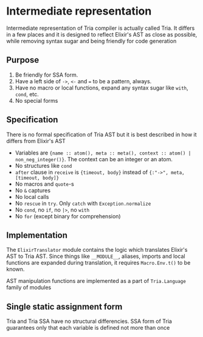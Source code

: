 # Intermediate representation

Intermediate representation of Tria compiler is actually called Tria.
It differs in a few places and it is designed to reflect Elixir's AST as close as possible,
while removing syntax sugar and being friendly for code generation

## Purpose

1. Be friendly for SSA form.
2. Have a left side of `->`, `<-` and `=` to be a pattern, always.
3. Have no macro or local functions, expand any syntax sugar like `with`, `cond`, etc.
4. No special forms

## Specification

There is no formal specification of Tria AST but it is best described in how it differs from Elixir's AST

* Variables are `{name :: atom(), meta :: meta(), context :: atom() | non_neg_integer()}`. The context can be an integer or an atom.
* No structures like `cond`
* `after` clause in `receive` is `{timeout, body}` instead of `{:"->", meta, [timeout, body]}`
* No macros and `quote`-s
* No `&` captures
* No local calls
* No `rescue` in `try`. Only `catch` with `Exception.normalize`
* No `cond`, no `if`, no `|>`, no `with`
* No `for` (except binary for comprehension)

## Implementation

The `ElixirTranslator` module contains the logic which translates Elixir's AST to Tria AST.
Since things like `__MODULE__`, aliases, imports and local functions are expanded during translation, it requires `Macro.Env.t()` to be known.

AST manipulation functions are implemented as a part of `Tria.Language` family of modules

## Single static assignment form

Tria and Tria SSA have no structural differencies. SSA form of Tria guarantees only that each variable is defined not more than once
